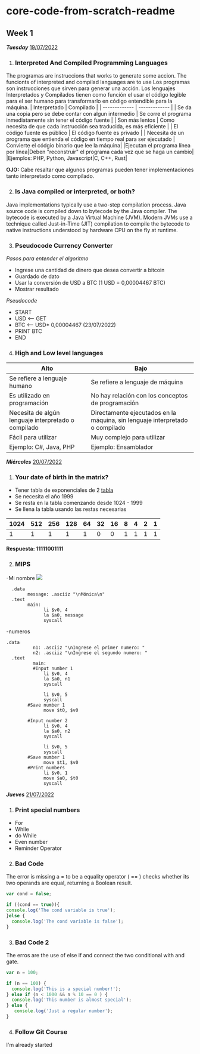 # core-code-from-scratch-readme
## Week 1
***Tuesday***
[19/07/2022](CHALLENGES/WEEK01/MARTES/README.md)

1. ### Interpreted And Compiled Programming Languages
The programas are instruccions that works to generate some accion. The funcionts of interpreted and compilad languages are to use 
Los programas son instrucciones que sirven para generar una acción. Los lenguajes Interpretados y Compilados tienen como función el usar el código legible para el ser humano para transformarlo en código entendible para la máquina.
| Interpretado | Compilado |
| ------------- | ------------- |
| Se da una copia pero se debe contar con algun intermedio  | Se corre el programa inmediatamente sin tener el código fuente |
| Son más lentos  | Como necesita de que cada instrucción sea traducida, es más eficiente  |
| El código fuente es público | El código fuente es privado |
| Necesita de un programa que entienda el código en tiempo real para ser ejecutado |  Convierte el códgio binario que lee la máquina|
|Ejecutan el programa línea por línea|Deben "reconstruir" el programa cada vez que se haga un cambio|
|Ejemplos: PHP, Python, Javascript|C, C++, Rust|

**OJO:** Cabe resaltar que algunos programas pueden tener implementaciones tanto interpretado como compilado.

2. ### Is Java compiled or interpreted, or both?
Java implementations typically use a two-step compilation process. Java source code is compiled down to bytecode by the Java compiler. The bytecode is executed by a Java Virtual Machine (JVM). Modern JVMs use a technique called Just-in-Time (JIT) compilation to compile the bytecode to native instructions understood by hardware CPU on the fly at runtime.

3. ### Pseudocode Currency Converter
*Pasos para entender el algoritmo*
- Ingrese una cantidad de dinero que desea convertir a bitcoin 
- Guardado de dato
- Usar la conversión de USD a BTC (1 USD = 0,00004467 BTC)
- Mostrar resultado 

*Pseudocode*
- START
- USD <-- GET
- BTC <-- USD* 0,00004467 (23/07/2022)
- PRINT BTC 
- END


4. ### High and Low level languages

| Alto | Bajo |
| ------------- | ------------- |
| Se refiere a lenguaje humano |  Se refiere a lenguaje de máquina|
|Es utilizado en programación|No hay relación con los conceptos de programación|
|Necesita de algún lenguaje interpretado o compilado|Directamente ejecutados en la máquina, sin lenguaje interpretado o compilado|
|Fácil para utilizar|Muy complejo para utilizar|
|Ejemplo: C#, Java, PHP|Ejemplo: Ensamblador |
***Miércoles***
[20/07/2022](CHALLENGES/WEEK01/MIERCOLES/README.md)
1. ### Your date of birth in the matrix?

- Tener tabla de exponenciales de 2 [tabla](https://todofisico.es.tl/numeracion-binaria.htm)
- Se necesita el año 1999
- Se resta en la tabla comenzando desde 1024 - 1999
- Se llena la tabla usando las restas necesarias

| 1024 | 512 | 256 | 128 | 64  | 32  | 16  | 8   | 4   | 2   | 1   |
| ---- | --- | --- | --- | --- | --- | --- | --- | --- | --- | --- |
| 1    | 1   | 1   | 1   | 1   | 0   | 0   | 1   | 1   | 1   | 1   |

**Respuesta: 11111001111**

2. ### MIPS
-Mi nombre
![](../assets/00_MIPS.png)
```assembly
  .data
        message: .asciiz "\nMónica\n"
  .text
        main:
              li $v0, 4
              la $a0, message
              syscall
``` 
-numeros
```assembly
.data
	      n1: .asciiz "\nIngrese el primer numero: "
	      n2: .asciiz "\nIngrese el segundo numero: "
  .text
	      main:
          #Input number 1
              li $v0, 4
              la $a0, n1
              syscall

              li $v0, 5
              syscall
        #Save number 1
              move $t0, $v0

        #Input number 2
              li $v0, 4
              la $a0, n2
              syscall

              li $v0, 5
              syscall
        #Save number 1
              move $t1, $v0
        #Print numbers
              li $v0, 1
              move $a0, $t0
              syscall
``` 
***Jueves***
[21/07/2022](CHALLENGES/WEEK01/JUEVES/README.md)
1. ### Print special numbers
- For
- While
- do While
- Even number
- Reminder Operator
2. ### Bad Code
The error is missing a = to be a equality operator ( == ) checks whether its two operands are equal, returning a Boolean result. 

```javascript
var cond = false;

if ((cond == true)){
console.log('The cond variable is true');
}else {
  console.log('The cond variable is false');
}
```
3. ### Bad Code 2
The erros are the use of else if and connect the two conditional with and gate.
```javascript
var n = 100;

if (n == 100) {
  console.log('This is a special number!');
} else if (n < 1000 && n % 10 == 0 ) {
  console.log('This number is almost special');
} else {
   console.log('Just a regular number');
}
```
4. ### Follow Git Course
I'm already started 